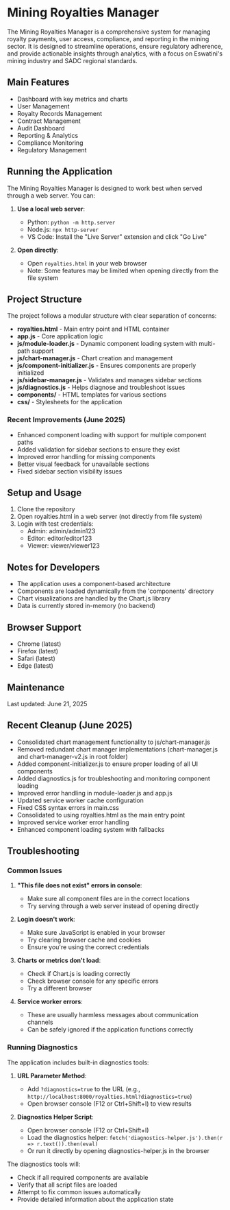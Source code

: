 # Mining Royalties Manager

The Mining Royalties Manager is a comprehensive system for managing royalty payments, user access, compliance, and reporting in the mining sector. It is designed to streamline operations, ensure regulatory adherence, and provide actionable insights through analytics, with a focus on Eswatini's mining industry and SADC regional standards.

## Main Features
- Dashboard with key metrics and charts
- User Management
- Royalty Records Management
- Contract Management
- Audit Dashboard
- Reporting & Analytics
- Compliance Monitoring
- Regulatory Management

## Running the Application

The Mining Royalties Manager is designed to work best when served through a web server. You can:

1. **Use a local web server**:
   - Python: `python -m http.server`
   - Node.js: `npx http-server`
   - VS Code: Install the "Live Server" extension and click "Go Live"

2. **Open directly**:
   - Open `royalties.html` in your web browser
   - Note: Some features may be limited when opening directly from the file system

## Project Structure
The project follows a modular structure with clear separation of concerns:

- **royalties.html** - Main entry point and HTML container
- **app.js** - Core application logic
- **js/module-loader.js** - Dynamic component loading system with multi-path support
- **js/chart-manager.js** - Chart creation and management
- **js/component-initializer.js** - Ensures components are properly initialized
- **js/sidebar-manager.js** - Validates and manages sidebar sections
- **js/diagnostics.js** - Helps diagnose and troubleshoot issues
- **components/** - HTML templates for various sections
- **css/** - Stylesheets for the application

### Recent Improvements (June 2025)
- Enhanced component loading with support for multiple component paths
- Added validation for sidebar sections to ensure they exist
- Improved error handling for missing components
- Better visual feedback for unavailable sections
- Fixed sidebar section visibility issues

## Setup and Usage
1. Clone the repository
2. Open royalties.html in a web server (not directly from file system)
3. Login with test credentials:
   - Admin: admin/admin123
   - Editor: editor/editor123
   - Viewer: viewer/viewer123

## Notes for Developers
- The application uses a component-based architecture
- Components are loaded dynamically from the 'components' directory
- Chart visualizations are handled by the Chart.js library
- Data is currently stored in-memory (no backend)

## Browser Support
- Chrome (latest)
- Firefox (latest)
- Safari (latest)
- Edge (latest)

## Maintenance
Last updated: June 21, 2025

## Recent Cleanup (June 2025)
- Consolidated chart management functionality to js/chart-manager.js
- Removed redundant chart manager implementations (chart-manager.js and chart-manager-v2.js in root folder)
- Added component-initializer.js to ensure proper loading of all UI components
- Added diagnostics.js for troubleshooting and monitoring component loading
- Improved error handling in module-loader.js and app.js
- Updated service worker cache configuration
- Fixed CSS syntax errors in main.css
- Consolidated to using royalties.html as the main entry point
- Improved service worker error handling
- Enhanced component loading system with fallbacks

## Troubleshooting

### Common Issues

1. **"This file does not exist" errors in console**:
   - Make sure all component files are in the correct locations
   - Try serving through a web server instead of opening directly

2. **Login doesn't work**:
   - Make sure JavaScript is enabled in your browser
   - Try clearing browser cache and cookies
   - Ensure you're using the correct credentials

3. **Charts or metrics don't load**:
   - Check if Chart.js is loading correctly
   - Check browser console for any specific errors
   - Try a different browser

4. **Service worker errors**:
   - These are usually harmless messages about communication channels
   - Can be safely ignored if the application functions correctly

### Running Diagnostics

The application includes built-in diagnostics tools:

1. **URL Parameter Method**:
   - Add `?diagnostics=true` to the URL (e.g., `http://localhost:8000/royalties.html?diagnostics=true`)
   - Open browser console (F12 or Ctrl+Shift+I) to view results

2. **Diagnostics Helper Script**:
   - Open browser console (F12 or Ctrl+Shift+I)
   - Load the diagnostics helper: `fetch('diagnostics-helper.js').then(r => r.text()).then(eval)`
   - Or run it directly by opening diagnostics-helper.js in the browser

The diagnostics tools will:
- Check if all required components are available
- Verify that all script files are loaded
- Attempt to fix common issues automatically
- Provide detailed information about the application state
